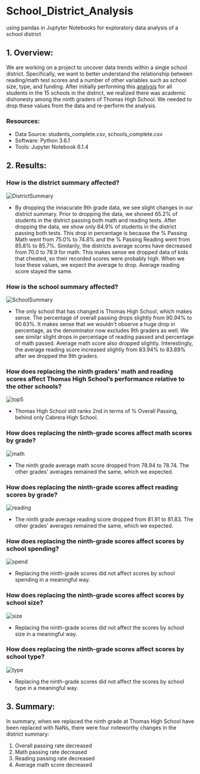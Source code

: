 # School_District_Analysis
using pandas in Juptyter Notebooks for exploratory data analysis of a school district

## 1. Overview: 
We are working on a project to uncover data trends within a single school district. Specifically, we want to better understand the relationship between reading/math test scores and a number of other variables such as school size, type, and funding. After initially performing this [analysis](https://github.com/mathaim/School_District_Analysis/blob/main/PyCitySchools.ipynb
) for all students in the 15 schools in the district, we realized there was academic dishonesty among the ninth graders of Thomas High School. We needed to drop these values from the data and re-perform the analysis.

### Resources:
- Data Source: students_complete.csv, schools_complete.csv
- Software: Python 3.6.1
- Tools: Jupyter Notebook 6.1.4


## 2. Results: 

### How is the district summary affected?

![DistrictSummary](Images/District_Summary.PNG)

- By dropping the innacurate 9th grade data, we see slight changes in our district summary. Prior to dropping the data, we showed 65.2% of students in the district passing both math and reading tests. After dropping the data, we show only 64.9% of students in the district passing both tests. This drop in percentage is because the % Passing Math went from 75.0% to 74.8% and the % Passing Reading went from 85.8% to 85.7%. Similarily, the districts average scores have decreased from 70.0 to 78.9 for math. This makes sense we dropped data of kids that cheated, so their recorded scores were probably high. When we lose these values, we expect the average to drop. Average reading score stayed the same. 

### How is the school summary affected?

 ![SchoolSummary](Images/SchoolSummary.PNG)
 
 - The only school that has changed is Thomas High School, which makes sense. The percentage of overall passing drops slightly from 90.94% to 90.63%. It makes sense that we wouldn't observe a huge drop in percentage, as the denominator now excludes 9th graders as well. We see similar slight drops in percentage of reading passed and percentage of math passed. Average math score also dropped slightly. Interestingly, the average reading score increased slightly from 83.94% to 83.89% after we dropped the 9th graders. 
  
### How does replacing the ninth graders’ math and reading scores affect Thomas High School’s performance relative to the other schools?

 ![top5](Images/Top5.PNG)
 
 - Thomas High School still ranks 2nd in terms of % Overall Passing, behind only Cabrera High School.
 
### How does replacing the ninth-grade scores affect math scores by grade?

![math](Images/mathbygrade.PNG)

- The ninth grade average math score dropped from 78.94 to 78.74. The other grades' averages remained the same, which we expected.

### How does replacing the ninth-grade scores affect reading scores by grade?

![reading](Images/readingbygrade.PNG)

- The ninth grade average reading score dropped from 81.91 to 81.83. The other grades' averages remained the same, which we expected.

### How does replacing the ninth-grade scores affect scores by school spending?

![spend](Images/spending.PNG)

- Replacing the ninth-grade scores did not affect scores by school spending in a meaningful way.

### How does replacing the ninth-grade scores affect scores by school size?

![size](Images/schoolsize.PNG)

- Replacing the ninth-grade scores did not affect the scores by school size in a meaningful way.

### How does replacing the ninth-grade scores affect scores by school type?

![type](Images/type.PNG)

- Replacing the ninth-grade scores did not affect the scores by school type in a meaningful way.
## 3. Summary: 

In summary, when we replaced the ninth grade at Thomas High School have been replaced with NaNs, there were four noteworthy changes in the district summary:

1. Overall passing rate decreased
2. Math passing rate decreased
3. Reading passing rate decreased
4. Average math score decreased
